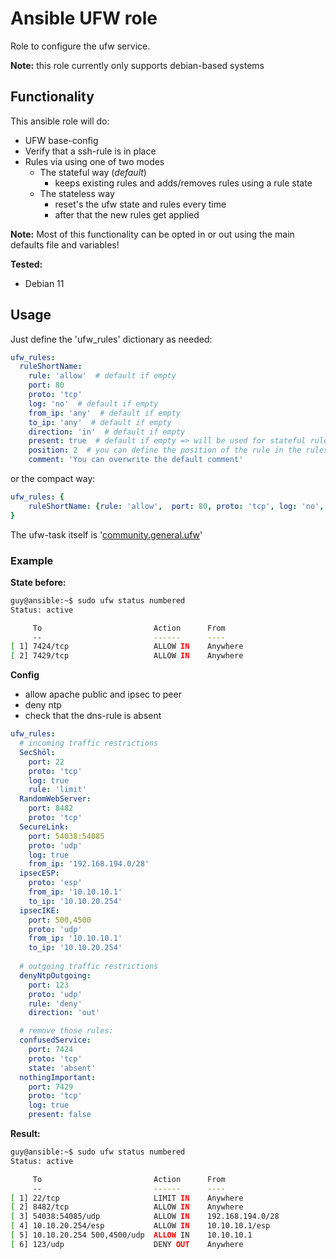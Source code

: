 # Ansible UFW role

Role to configure the ufw service.

**Note:** this role currently only supports debian-based systems

## Functionality

This ansible role will do:
* UFW base-config
* Verify that a ssh-rule is in place
* Rules via using one of two modes
  * The stateful way (*default*)
    * keeps existing rules and adds/removes rules using a rule state
  * The stateless way
    * reset's the ufw state and rules every time
    * after that the new rules get applied

**Note:** Most of this functionality can be opted in or out using the main defaults file and variables!

**Tested:**
* Debian 11

## Usage

Just define the 'ufw_rules' dictionary as needed:
```yaml
ufw_rules:
  ruleShortName:
    rule: 'allow'  # default if empty
    port: 80
    proto: 'tcp'
    log: 'no'  # default if empty
    from_ip: 'any'  # default if empty
    to_ip: 'any'  # default if empty
    direction: 'in'  # default if empty
    present: true  # default if empty => will be used for stateful rule-check (alias = state: present)
    position: 2  # you can define the position of the rule in the ruleset (alias = insert)
    comment: 'You can overwrite the default comment'
```
or the compact way:
```yaml
ufw_rules: {
    ruleShortName: {rule: 'allow',  port: 80, proto: 'tcp', log: 'no', from_ip: 'any', to_ip: 'any', direction: 'in', state: 'present', position: 2, comment: 'You can overwrite the default comment'}
}
```

The ufw-task itself is '[community.general.ufw](https://docs.ansible.com/ansible/latest/collections/community/general/ufw_module.html)'

### Example

**State before:**
```bash
guy@ansible:~$ sudo ufw status numbered
Status: active

     To                         Action      From
     --                         ------      ----
[ 1] 7424/tcp                   ALLOW IN    Anywhere                   # Ansible managed - confusedService
[ 2] 7429/tcp                   ALLOW IN    Anywhere                   (log) # Ansible managed - nothingImportant
```

**Config**
* allow apache public and ipsec to peer
* deny ntp
* check that the dns-rule is absent
```yaml
ufw_rules:
  # incoming traffic restrictions
  SecShöl:
    port: 22
    proto: 'tcp'
    log: true
    rule: 'limit'
  RandomWebServer:
    port: 8482
    proto: 'tcp'
  SecureLink:
    port: 54038:54085
    proto: 'udp'
    log: true
    from_ip: '192.168.194.0/28'
  ipsecESP:
    proto: 'esp'
    from_ip: '10.10.10.1'
    to_ip: '10.10.20.254'
  ipsecIKE:
    port: 500,4500
    proto: 'udp'
    from_ip: '10.10.10.1'
    to_ip: '10.10.20.254'
  
  # outgoing traffic restrictions
  denyNtpOutgoing:
    port: 123
    proto: 'udp'
    rule: 'deny'
    direction: 'out'

  # remove those rules:
  confusedService:
    port: 7424
    proto: 'tcp'
    state: 'absent'
  nothingImportant:
    port: 7429
    proto: 'tcp'
    log: true
    present: false
```

**Result:**
```bash
guy@ansible:~$ sudo ufw status numbered
Status: active

     To                         Action      From
     --                         ------      ----
[ 1] 22/tcp                     LIMIT IN    Anywhere                   (log) # Ansible managed - SecShöl
[ 2] 8482/tcp                   ALLOW IN    Anywhere                   # Ansible managed - RandomWebServer
[ 3] 54038:54085/udp            ALLOW IN    192.168.194.0/28           (log) # Ansible managed - SecureLink
[ 4] 10.10.20.254/esp           ALLOW IN    10.10.10.1/esp             # Ansible managed - ipsecESP
[ 5] 10.10.20.254 500,4500/udp  ALLOW IN    10.10.10.1                 # Ansible managed - ipsecIKE
[ 6] 123/udp                    DENY OUT    Anywhere                   (out) # Ansible managed - denyNtpOutgoing
```
